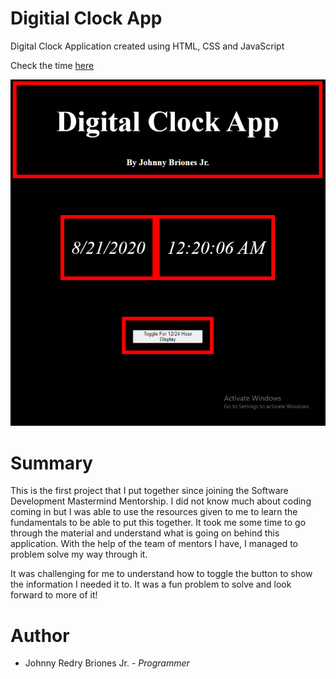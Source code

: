 # Digitial Clock App

Digital Clock Application created using HTML, CSS and JavaScript

Check the time [here](https://jbri91.github.io/digital_clock_app-master/)

![Digital Clock Application](https://github.com/jbri91/digital_clock_app-master/blob/master/Digital%20Clock%20App.png?raw=true "Logo Title Text 1")



# Summary

This is the first project that I put together since joining the Software Development Mastermind Mentorship. I did not know much about coding coming in but I was able to use the resources given to me to learn the fundamentals to be able to put this together. It took me some time to go through the material and understand what is going on behind this application. With the help of the team of mentors I have, I managed to problem solve my way through it. 

It was challenging for me to understand how to toggle the button to show the information I needed it to. It was a fun problem to solve and look forward to more of it! 

# Author
* Johnny Redry Briones Jr. - *Programmer*
